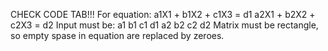 CHECK CODE TAB!!! 
For equation:
a1X1 + b1X2 + c1X3 = d1
a2X1 + b2X2 + c2X3 = d2
Input must be: 
a1 b1 c1 d1
a2 b2 c2 d2
Matrix must be rectangle, so empty spase in equation are replaced by zeroes.
